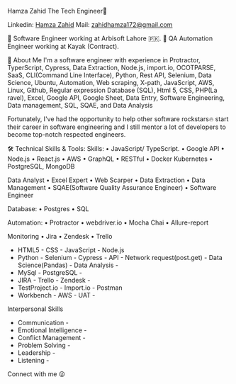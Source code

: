 Hamza Zahid
The Tech Engineer👋

 Linkedin: [Hamza Zahid](https://www.linkedin.com/in/hamza-zahid-a4201b166/) Mail: zahidhamza172@gmail.com

🏢 Software Engineer working at Arbisoft Lahore 🇵🇰.
🏢 QA Automation Engineer working at Kayak (Contract).

🚀 About Me
I'm a software engineer with experience in Protractor,  TyperScript,  Cypress, Data Extraction, Node.js, import.io, OCOTPARSE,  SaaS, CLI(Command Line Interface), Python, Rest API, Selenium, Data Science, Ubuntu, Automation, Web scraping, X-path, JavaScript, AWS, Linux,  Github, Regular expression Database (SQL), Html 5, CSS, PHP(La ravel), Excel, Google API, Google Sheet, Data Entry, Software Engineering, Data management, SQL, SQAE, and Data Analysis

Fortunately, I've had the opportunity to help other software rockstars🔥 start their career in software engineering and I still mentor a lot of developers to become top-notch respected engineers.

🛠 Technical Skills & Tools:
Skills:
• JavaScript/ TypeScript.
• Google API
• Node.js
• React.js
• AWS
• GraphQL
• RESTful
• Docker Kubernetes
• PostgreSQL, MongoDB

Data Analyst
• Excel Expert
• Web Scarper
• Data Extraction
• Data Management
• SQAE(Software Quality Assurance Engineer)
• Software Engineer

Database:
• Postgres
• SQL

Automation:
• Protractor
• webdriver.io
• Mocha Chai
• Allure-report

Monitoring
• Jira
• Zendesk
• Trello

- HTML5 - CSS - JavaScript - Node.js
- Python - Selenium - Cypress - API - Network request(post.get) - Data Science(Pandas) - Data Analysis -
- MySql - PostgreSQL - 
- JIRA - Trello - Zendesk - 
- TestProject.io - Import.io - Postman
- Workbench - AWS - UAT -


Interpersonal Skills

- Communication -
- Emotional Intelligence -
- Conflict Management -
- Problem Solving -
- Leadership -
- Listening -

Connect with me 😜
